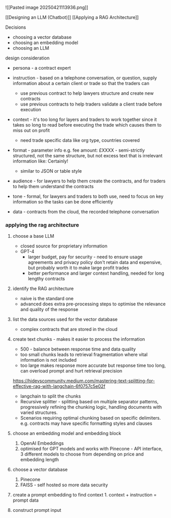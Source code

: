 ![[Pasted image 20250421113936.png]]

[[Designing an LLM (Chatbot)]]
[[Applying a RAG Architecture]]

Decisions 
- choosing a vector database
- choosing an embedding model
- choosing an LLM

design consideration
- persona - a contract expert
    
- instruction - based on a telephone conversation, or question, supply information about a certain client or trade so that the traders can  
	- use previous contract to help lawyers structure and create new contracts
	- use previous contracts to help traders validate a client trade before execution
    
- context - it's too long for layers and traders to work together since it takes so long to read before executing the trade which causes them to miss out on profit 
	- need trade specific data like org type, countries covered
    
- format - parameter info e.g. fee amount: £XXXX - semi-strictly structured, not the same structure, but not excess text that is irrelevant information like: Certainly!
	- similar to JSON or table style
    
- audience - for lawyers to help them create the contracts, and for traders to help them understand the contracts
    
- tone - formal, for lawyers and traders to both use, need to focus on key information so the tasks can be done efficiently
    
- data - contracts from the cloud, the recorded telephone conversation 

### applying the rag architecture
1. choose a base LLM 
	-  closed source for proprietary information 
	- GPT-4 
		-  larger budget, pay for security - need to ensure usage agreements and privacy policy don't retain data and expensive, but probably worth it to make large profit trades
		 - better performance and larger context handling, needed for long lengthy contracts 
    
2. identify the RAG architecture
	- naive is the standard one
	- advanced does extra pre-processing steps to optimise the relevance and quality of the response
    
3. list the data sources used for the vector database
	- complex contracts that are stored in the cloud
    
4. create text chunks - makes it easier to process the information 
	- 500 - balance between response time and data quality
	- too small chunks leads to retrieval fragmentation where vital information is not included 
	- too large makes response more accurate but response time too long, can overload prompt and hurt retrieval precision

	https://hidevscommunity.medium.com/mastering-text-splitting-for-effective-rag-with-langchain-6f0757c5e02f
	- langchain to split the chunks 
	- Recursive splitter - splitting based on multiple separator patterns, progressively refining the chunking logic, handling documents with varied structures.
	- Scenarios requiring optimal chunking based on specific delimiters. e.g. contracts may have specific formatting styles and clauses

    
6. choose an embedding model and embedding block
	1. OpenAI Embeddings
	2. optimised for GPT models and works with Pinecone - API interface, 3 different models to choose from depending on price and embedding length
    
7. choose a vector database
	1. Pinecone
	2. FAISS - self hosted so more data security 
    
8. create a prompt embedding to find context
		1. context + instruction = prompt data
    
9. construct prompt input